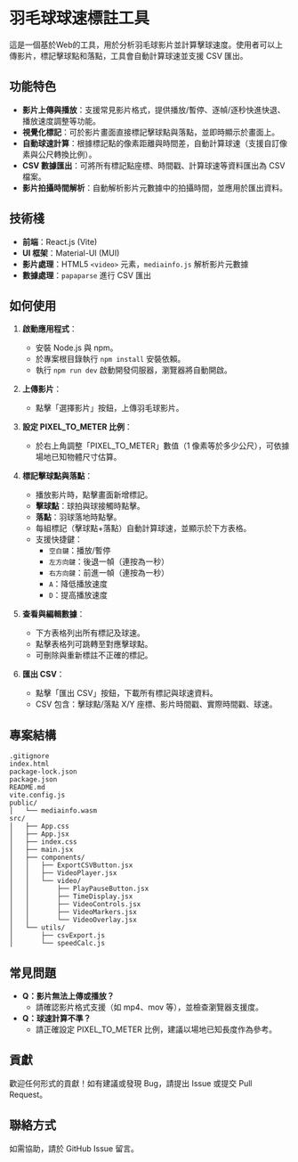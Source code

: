 # 羽毛球球速標註工具

這是一個基於Web的工具，用於分析羽毛球影片並計算擊球速度。使用者可以上傳影片，標記擊球點和落點，工具會自動計算球速並支援 CSV 匯出。

## 功能特色

- **影片上傳與播放**：支援常見影片格式，提供播放/暫停、逐幀/逐秒快進快退、播放速度調整等功能。
- **視覺化標記**：可於影片畫面直接標記擊球點與落點，並即時顯示於畫面上。
- **自動球速計算**：根據標記點的像素距離與時間差，自動計算球速（支援自訂像素與公尺轉換比例）。
- **CSV 數據匯出**：可將所有標記點座標、時間戳、計算球速等資料匯出為 CSV 檔案。
- **影片拍攝時間解析**：自動解析影片元數據中的拍攝時間，並應用於匯出資料。

## 技術棧

- **前端**：React.js (Vite)
- **UI 框架**：Material-UI (MUI)
- **影片處理**：HTML5 `<video>` 元素，`mediainfo.js` 解析影片元數據
- **數據處理**：`papaparse` 進行 CSV 匯出

## 如何使用

1. **啟動應用程式**：
   - 安裝 Node.js 與 npm。
   - 於專案根目錄執行 `npm install` 安裝依賴。
   - 執行 `npm run dev` 啟動開發伺服器，瀏覽器將自動開啟。

2. **上傳影片**：
   - 點擊「選擇影片」按鈕，上傳羽毛球影片。

3. **設定 PIXEL_TO_METER 比例**：
   - 於右上角調整「PIXEL_TO_METER」數值（1 像素等於多少公尺），可依據場地已知物體尺寸估算。

4. **標記擊球點與落點**：
   - 播放影片時，點擊畫面新增標記。
   - **擊球點**：球拍與球接觸時點擊。
   - **落點**：羽球落地時點擊。
   - 每組標記（擊球點+落點）自動計算球速，並顯示於下方表格。
   - 支援快捷鍵：
     - `空白鍵`：播放/暫停
     - `左方向鍵`：後退一幀（連按為一秒）
     - `右方向鍵`：前進一幀（連按為一秒）
     - `A`：降低播放速度
     - `D`：提高播放速度

5. **查看與編輯數據**：
   - 下方表格列出所有標記及球速。
   - 點擊表格列可跳轉至對應擊球點。
   - 可刪除與重新標註不正確的標記。

6. **匯出 CSV**：
   - 點擊「匯出 CSV」按鈕，下載所有標記與球速資料。
   - CSV 包含：擊球點/落點 X/Y 座標、影片時間戳、實際時間戳、球速。

## 專案結構

```
.gitignore
index.html
package-lock.json
package.json
README.md
vite.config.js
public/
│   └── mediainfo.wasm
src/
│   ├── App.css
│   ├── App.jsx
│   ├── index.css
│   ├── main.jsx
│   ├── components/
│   │   ├── ExportCSVButton.jsx
│   │   ├── VideoPlayer.jsx
│   │   └── video/
│   │       ├── PlayPauseButton.jsx
│   │       ├── TimeDisplay.jsx
│   │       ├── VideoControls.jsx
│   │       ├── VideoMarkers.jsx
│   │       └── VideoOverlay.jsx
│   └── utils/
│       ├── csvExport.js
│       └── speedCalc.js
```

## 常見問題

- **Q：影片無法上傳或播放？**
  - 請確認影片格式支援（如 mp4、mov 等），並檢查瀏覽器支援度。
- **Q：球速計算不準？**
  - 請正確設定 PIXEL_TO_METER 比例，建議以場地已知長度作為參考。

## 貢獻

歡迎任何形式的貢獻！如有建議或發現 Bug，請提出 Issue 或提交 Pull Request。

## 聯絡方式

如需協助，請於 GitHub Issue 留言。